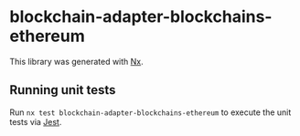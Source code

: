 # blockchain-adapter-blockchains-ethereum

This library was generated with [Nx](https://nx.dev).

## Running unit tests

Run `nx test blockchain-adapter-blockchains-ethereum` to execute the unit tests via [Jest](https://jestjs.io).
